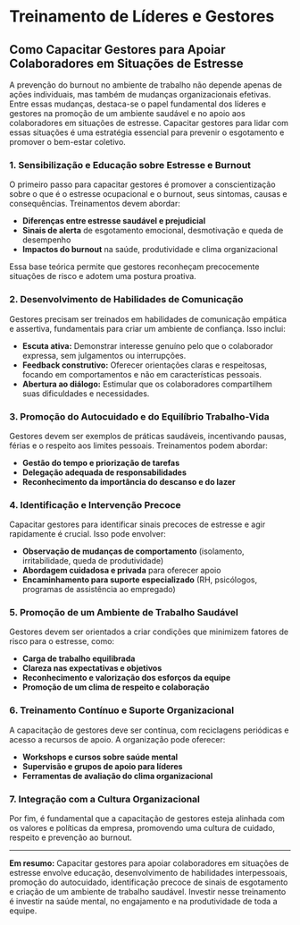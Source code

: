 
# Treinamento de Líderes e Gestores

## Como Capacitar Gestores para Apoiar Colaboradores em Situações de Estresse

A prevenção do burnout no ambiente de trabalho não depende apenas de ações individuais, mas também de mudanças organizacionais efetivas. Entre essas mudanças, destaca-se o papel fundamental dos líderes e gestores na promoção de um ambiente saudável e no apoio aos colaboradores em situações de estresse. Capacitar gestores para lidar com essas situações é uma estratégia essencial para prevenir o esgotamento e promover o bem-estar coletivo.

### 1. **Sensibilização e Educação sobre Estresse e Burnout**

O primeiro passo para capacitar gestores é promover a conscientização sobre o que é o estresse ocupacional e o burnout, seus sintomas, causas e consequências. Treinamentos devem abordar:

- **Diferenças entre estresse saudável e prejudicial**
- **Sinais de alerta** de esgotamento emocional, desmotivação e queda de desempenho
- **Impactos do burnout** na saúde, produtividade e clima organizacional

Essa base teórica permite que gestores reconheçam precocemente situações de risco e adotem uma postura proativa.

### 2. **Desenvolvimento de Habilidades de Comunicação**

Gestores precisam ser treinados em habilidades de comunicação empática e assertiva, fundamentais para criar um ambiente de confiança. Isso inclui:

- **Escuta ativa:** Demonstrar interesse genuíno pelo que o colaborador expressa, sem julgamentos ou interrupções.
- **Feedback construtivo:** Oferecer orientações claras e respeitosas, focando em comportamentos e não em características pessoais.
- **Abertura ao diálogo:** Estimular que os colaboradores compartilhem suas dificuldades e necessidades.

### 3. **Promoção do Autocuidado e do Equilíbrio Trabalho-Vida**

Gestores devem ser exemplos de práticas saudáveis, incentivando pausas, férias e o respeito aos limites pessoais. Treinamentos podem abordar:

- **Gestão do tempo e priorização de tarefas**
- **Delegação adequada de responsabilidades**
- **Reconhecimento da importância do descanso e do lazer**

### 4. **Identificação e Intervenção Precoce**

Capacitar gestores para identificar sinais precoces de estresse e agir rapidamente é crucial. Isso pode envolver:

- **Observação de mudanças de comportamento** (isolamento, irritabilidade, queda de produtividade)
- **Abordagem cuidadosa e privada** para oferecer apoio
- **Encaminhamento para suporte especializado** (RH, psicólogos, programas de assistência ao empregado)

### 5. **Promoção de um Ambiente de Trabalho Saudável**

Gestores devem ser orientados a criar condições que minimizem fatores de risco para o estresse, como:

- **Carga de trabalho equilibrada**
- **Clareza nas expectativas e objetivos**
- **Reconhecimento e valorização dos esforços da equipe**
- **Promoção de um clima de respeito e colaboração**

### 6. **Treinamento Contínuo e Suporte Organizacional**

A capacitação de gestores deve ser contínua, com reciclagens periódicas e acesso a recursos de apoio. A organização pode oferecer:

- **Workshops e cursos sobre saúde mental**
- **Supervisão e grupos de apoio para líderes**
- **Ferramentas de avaliação do clima organizacional**

### 7. **Integração com a Cultura Organizacional**

Por fim, é fundamental que a capacitação de gestores esteja alinhada com os valores e políticas da empresa, promovendo uma cultura de cuidado, respeito e prevenção ao burnout.

---

**Em resumo:** Capacitar gestores para apoiar colaboradores em situações de estresse envolve educação, desenvolvimento de habilidades interpessoais, promoção do autocuidado, identificação precoce de sinais de esgotamento e criação de um ambiente de trabalho saudável. Investir nesse treinamento é investir na saúde mental, no engajamento e na produtividade de toda a equipe.
```
